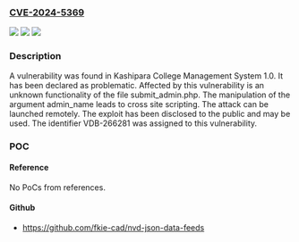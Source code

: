 ### [CVE-2024-5369](https://cve.mitre.org/cgi-bin/cvename.cgi?name=CVE-2024-5369)
![](https://img.shields.io/static/v1?label=Product&message=College%20Management%20System&color=blue)
![](https://img.shields.io/static/v1?label=Version&message=%3D%201.0%20&color=brighgreen)
![](https://img.shields.io/static/v1?label=Vulnerability&message=CWE-79%20Cross%20Site%20Scripting&color=brighgreen)

### Description

A vulnerability was found in Kashipara College Management System 1.0. It has been declared as problematic. Affected by this vulnerability is an unknown functionality of the file submit_admin.php. The manipulation of the argument admin_name leads to cross site scripting. The attack can be launched remotely. The exploit has been disclosed to the public and may be used. The identifier VDB-266281 was assigned to this vulnerability.

### POC

#### Reference
No PoCs from references.

#### Github
- https://github.com/fkie-cad/nvd-json-data-feeds

